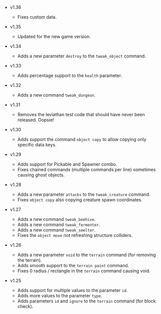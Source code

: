 - v1.36
  - Fixes custom data.

- v1.35
  - Updated for the new game version.

- v1.34
  - Adds a new parameter `destroy` to the `tweak_object` command.

- v1.33
  - Adds percentage support to the `health` parameter.

- v1.32
  - Adds a new command `tweak_dungeon`.

- v1.31
  - Removes the leviathan test code that should have never been released. Oopsie!

- v1.30
  - Adds support the command `object copy` to allow copying only specific data keys.

- v1.29
  - Adds support for Pickable and Spawner combo.
  - Fixes chained commands (multiple commands per line) sometimes causing ghost objects.

- v1.28
  - Adds a new parameter `attacks` to the `tweak_creature` command.
  - Fixes `object copy` also copying creature spawn coordinates.

- v1.27
  - Adds a new command `tweak_beehive`.
  - Adds a new command `tweak_fermenter`.
  - Adds a new command `tweak_smelter`.
  - Fixes the `object move` not refreshing structure colliders.

- v1.26
  - Adds a new parameter `void` to the `terrain` command (for removing the terrain).
  - Adds smooth support to the `terrain paint` command.
  - Fixes 0 radius / rectangle in the `terrain` command causing void.

- v1.25
  - Adds support for multiple values to the parameter `id`.
  - Adds more values to the parameter `type`.
  - Adds parameters `id` and `ignore` to the `terrain` command (for block check).
